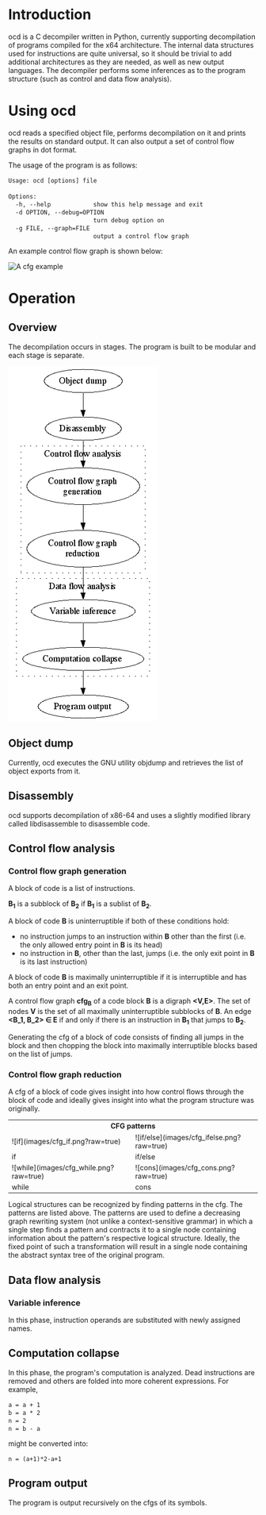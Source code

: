 # Introduction

ocd is a C decompiler written in Python, currently supporting decompilation of programs compiled for the x64 architecture. The internal data structures used for instructions are quite universal, so it should be trivial to add additional architectures as they are needed, as well as new output languages. The decompiler performs some inferences as to the program structure (such as control and data flow analysis).

# Using ocd

ocd reads a specified object file, performs decompilation on it and prints the results on standard output. It can also output a set of control flow graphs in dot format. 

The usage of the program is as follows:

    Usage: ocd [options] file

    Options:
      -h, --help            show this help message and exit
      -d OPTION, --debug=OPTION
                            turn debug option on
      -g FILE, --graph=FILE
                            output a control flow graph

An example control flow graph is shown below:

![A cfg example](images/cfg_example.png?raw=true)

# Operation

## Overview

The decompilation occurs in stages. The program is built to be modular and each stage is separate.

![Stages of decompilation](images/graph_stages.png?raw=true)

## Object dump

Currently, ocd executes the GNU utility objdump and retrieves the list of object exports from it.

## Disassembly

ocd supports decompilation of x86-64 and uses a slightly modified library called libdisassemble to disassemble code.

## Control flow analysis

### Control flow graph generation

A block of code is a list of instructions.

**B<sub>1</sub>** is a subblock of **B<sub>2</sub>** if **B<sub>1</sub>** is a sublist of **B<sub>2</sub>**.

A block of code **B** is uninterruptible if both of these conditions hold:

* no instruction jumps to an instruction within **B** other than the first (i.e. the only allowed entry point in **B** is its head)
* no instruction in **B**, other than the last, jumps (i.e. the only exit point in **B** is its last instruction)

A block of code **B** is maximally uninterruptible if it is interruptible and has both an entry point and an exit point.

A control flow graph **cfg<sub>B</sub>** of a code block **B** is a digraph **<V,E>**. The set of nodes **V** is the set of all maximally uninterruptible subblocks of **B**. An edge **<B_1, B_2> ∈ E** if and only if there is an instruction in **B<sub>1</sub>** that jumps to **B<sub>2</sub>**.

Generating the cfg of a block of code consists of finding all jumps in the block and then chopping the block into maximally interruptible blocks based on the list of jumps. 

### Control flow graph reduction

A cfg of a block of code gives insight into how control flows through the block of code and ideally gives insight into what the program structure was originally. 


<table>
  <tr>
    <th colspan="2">CFG patterns</th>
  </tr>
  <tr>
    <td>![if](images/cfg_if.png?raw=true)</td>
    <td>![if/else](images/cfg_ifelse.png?raw=true)</td>
  </tr>
  <tr>
    <td>if</td>
    <td>if/else</td>
  <tr>
    <td>![while](images/cfg_while.png?raw=true)</td>
    <td>![cons](images/cfg_cons.png?raw=true)</td>
  </tr>
  <tr>
    <td>while</td>
    <td>cons</td>
  <tr>
</table>

Logical structures can be recognized by finding patterns in the cfg. The patterns are listed above. The patterns are used to define a decreasing graph rewriting system (not unlike a context-sensitive grammar) in which a single step finds a pattern and contracts it to a single node containing information about the pattern's respective logical structure. Ideally, the fixed point of such a transformation will result in a single node containing the abstract syntax tree of the original program.

## Data flow analysis

### Variable inference

In this phase, instruction operands are substituted with newly assigned names.

## Computation collapse

In this phase, the program's computation is analyzed. Dead instructions are removed and others are folded into more coherent expressions. For example,

    a = a + 1
    b = a * 2
    n = 2
    n = b - a

might be converted into:

    n = (a+1)*2-a+1

## Program output

The program is output recursively on the cfgs of its symbols.
